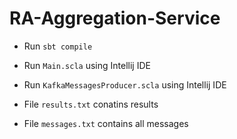 # RA-Aggregation-Service

- Run `sbt compile`
- Run `Main.scla` using Intellij IDE
- Run `KafkaMessagesProducer.scla` using Intellij IDE

- File `results.txt` conatins results
- File `messages.txt` contains all messages
